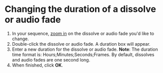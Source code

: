# Changing the duration of a dissolve or audio fade

1. In your sequence, [zoom in](https://github.com/jjloomis/adobe-premiere-basic-video-editing/tree/1380f293c992197ff9c0969a49fde4fd4bb1946e/importing-and-working-with-media-files/zooming-in-and-out.md) on the dissolve or audio fade you'd like to change.&#x20;
2. Double-click the dissolve or audio fade. A duration box will appear.&#x20;
3. Enter a new duration for the dissolve or audio fade. **Note**: The duration time format is: Hours;Minutes;Seconds;Frames. By default, dissolves and audio fades are one second long.
4. When finished, click **OK**.

